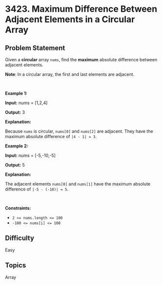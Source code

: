 # 3423. Maximum Difference Between Adjacent Elements in a Circular Array

## Problem Statement
<p>Given a <strong>circular</strong> array <code>nums</code>, find the <b>maximum</b> absolute difference between adjacent elements.</p>

<p><strong>Note</strong>: In a circular array, the first and last elements are adjacent.</p>

<p>&nbsp;</p>
<p><strong class="example">Example 1:</strong></p>

<div class="example-block">
<p><strong>Input:</strong> <span class="example-io">nums = [1,2,4]</span></p>

<p><strong>Output:</strong> <span class="example-io">3</span></p>

<p><strong>Explanation:</strong></p>

<p>Because <code>nums</code> is circular, <code>nums[0]</code> and <code>nums[2]</code> are adjacent. They have the maximum absolute difference of <code>|4 - 1| = 3</code>.</p>
</div>

<p><strong class="example">Example 2:</strong></p>

<div class="example-block">
<p><strong>Input:</strong> <span class="example-io">nums = [-5,-10,-5]</span></p>

<p><strong>Output:</strong> <span class="example-io">5</span></p>

<p><strong>Explanation:</strong></p>

<p>The adjacent elements <code>nums[0]</code> and <code>nums[1]</code> have the maximum absolute difference of <code>|-5 - (-10)| = 5</code>.</p>
</div>

<p>&nbsp;</p>
<p><strong>Constraints:</strong></p>

<ul>
	<li><code>2 &lt;= nums.length &lt;= 100</code></li>
	<li><code>-100 &lt;= nums[i] &lt;= 100</code></li>
</ul>


## Difficulty
Easy

## Topics
Array
